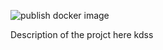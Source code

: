 ![publish docker image](https://github.com/Abdelouahedd/spring_react_todo/workflows/publish%20docker%20image/badge.svg)

Description of the projct here
kdss
